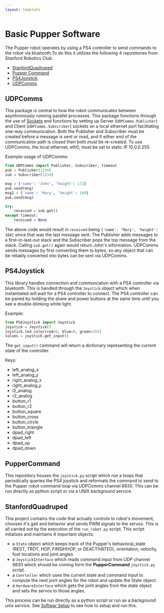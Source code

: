 ```yaml
---
layout: template
---
```

# Basic Pupper Software
The Pupper robot operates by using a PS4 controller to send commands to the robot via bluetooth.To do this it utilizes the following 4 repositories from Stanford Robotics Club:
- [StanfordQuadruped](https://github.com/stanfordroboticsclub/StanfordQuadruped)
- [Pupper Command](https://github.com/stanfordroboticsclub/PupperCommand)
- [PS4Joystick](https://github.com/stanfordroboticsclub/PS4Joystick)
- [UDPComms](http://github.com/stanfordroboticsclub/UDPComms)

## UDPComms
This package is central to how the robot communicates between asynhronously running parallel processes. This package functions through the use of [Sockets](https://docs.python.org/3/library/socket.html) and functions by setting up Server (`UDPComms.Publisher`) and Client (`UDPComms.Subscriber`) sockets on a local ethernet port facilitating one-way communication. Both the Publisher and Subscriber must be created before a message is sent or read, and if either end of the communication path is closed then both must be re-created.
To use UDPComms, the local ethernet, eth0, must be set to static IP 10.0.0.255. 

Example usage of UDPComms:
```python
from UDPComms import Publisher, Subscriber, timeout
pub = Publisher(1234)
sub = Subscriber(1234)

msg = {'name': 'John', 'height': 172}
pub.send(msg)
msg2 = {'name': 'Mary', 'height': 160}
pub.send(msg)

try:
    recevied = sub.get()
except timeout:
    received = None
```
The above code would result in `received` being `{'name': 'Mary', 'height': 160}` since that was the last message sent. The Publisher adds messages to a first-in-last-out stack and the Subscriber pops the top message from the stack. Calling `sub.get()` again would return John's information. UDPComms sends messages by first converting them to bytes, so any object that can be reliably converted into bytes can be sent via UDPComms.

## PS4Joystick
This library handles connection and communcation with a PS4 controller via bluetooth. This is handled through the `Joystick` object which when instantiated will wait for a PS4 controller to connect. The PS4 controller can be paired by holding the share and power buttons at the same time until you see a double-blinking white light. 

Example:
```python
from PS4Joystick import Joystick
joystick = Joystick()
joystick.led_color(red=0, blue=0, green=255)
values = joystick.get_input()
```
The `get_input()` command will return a dictionary representing the current state of the controller. 

Keys:
- left_analog_x
- left_analog_y
- right_analog_x
- right_analog_y
- l2_analog
- r2_analog
- button_r1
- button_r2
- button_square
- button_cross
- button_circle
- button_triangle
- dpad_right
- dpad_left
- dpad_up
- dpad_down

## PupperCommand
This repository houses the `joystick.py` script which run a loops that periodically queries the PS4 joystick and reformats the command to send to the Pupper robot command loop via UDPComms channel 8830. This can be run directly as python script or via a UNIX background service. 

## StanfordQuadruped
This project contains the code that actually controls to robot's movement,
chooses it's gait and behavior and sends PWM signals to the servos. This is all
carried out by the execution of the `run_robot.py` script. This script
initalizes and maintains 4 important objects:
- a `State` object which keeps track of the Pupper's behavioral_state (REST,
  TROT, HOP, FINSIHHOP, or DEACTIVATED), orientation, velocity, foot locations
  and joint angles
- a `JoystickInterface` which reads command input from UDP channel 8830 which
  should be coming form the __PupperCommand__ `joystick.py` script.
- a `Conrtoller` which uses the current state and command input to compute the
  next joint angles for the robot and update the State object.
- a `HardwareInterface` which gets the joint angles from the state object and
  sets the servos to those angles. 

This process can be run directly as a python script or run as a background unix
service. See [Softwar Setup](software_setup.md) to see how to setup and run
this.
